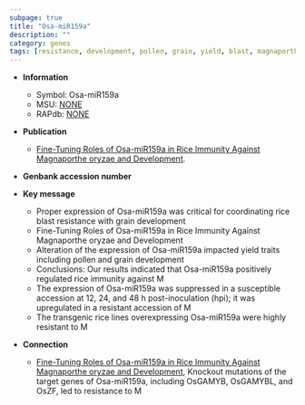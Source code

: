 ```yaml
---
subpage: true
title: "Osa-miR159a"
description: ""
category: genes
tags: [resistance, development, pollen, grain, yield, blast, magnaporthe oryzae, immunity, blast resistance, resistant]
---
```


* **Information**  
    + Symbol: Osa-miR159a  
    + MSU: [NONE](http://rice.plantbiology.msu.edu/cgi-bin/ORF_infopage.cgi?orf=NONE)  
    + RAPdb: [NONE](http://rapdb.dna.affrc.go.jp/viewer/gbrowse_details/irgsp1?name=NONE)  

* **Publication**  
    + [Fine-Tuning Roles of Osa-miR159a in Rice Immunity Against Magnaporthe oryzae and Development](N+Y).

* **Genbank accession number**  

* **Key message**  
    + Proper expression of Osa-miR159a was critical for coordinating rice blast resistance with grain development
    + Fine-Tuning Roles of Osa-miR159a in Rice Immunity Against Magnaporthe oryzae and Development
    + Alteration of the expression of Osa-miR159a impacted yield traits including pollen and grain development
    + Conclusions: Our results indicated that Osa-miR159a positively regulated rice immunity against M
    + The expression of Osa-miR159a was suppressed in a susceptible accession at 12, 24, and 48 h post-inoculation (hpi); it was upregulated in a resistant accession of M
    + The transgenic rice lines overexpressing Osa-miR159a were highly resistant to M

* **Connection**  
    + [Fine-Tuning Roles of Osa-miR159a in Rice Immunity Against Magnaporthe oryzae and Development](http://www.ncbi.nlm.nih.gov/pubmed?term=Fine-Tuning+Roles+of+Osa-miR159a+in+Rice+Immunity+Against+Magnaporthe+oryzae+and+Development%5BTitle%5D),  Knockout mutations of the target genes of Osa-miR159a, including OsGAMYB, OsGAMYBL, and OsZF, led to resistance to M



